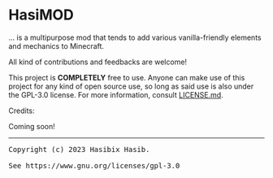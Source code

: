 # HasiMOD

... is a multipurpose mod that tends to add various vanilla-friendly elements and mechanics to Minecraft.

All kind of contributions and feedbacks are welcome!

This project is **COMPLETELY** free to use. Anyone can make use of this project for any kind of open source use, so long
as said use is also under the GPL-3.0 license. For more information,
consult [LICENSE.md](https://github.com/Hasibix/HasiMOD/blob/master/LICENSE.md).

Credits:

Coming soon!

---------------------------------------------------

<pre>
Copyright (c) 2023 Hasibix Hasib.

See https://www.gnu.org/licenses/gpl-3.0
</pre>
